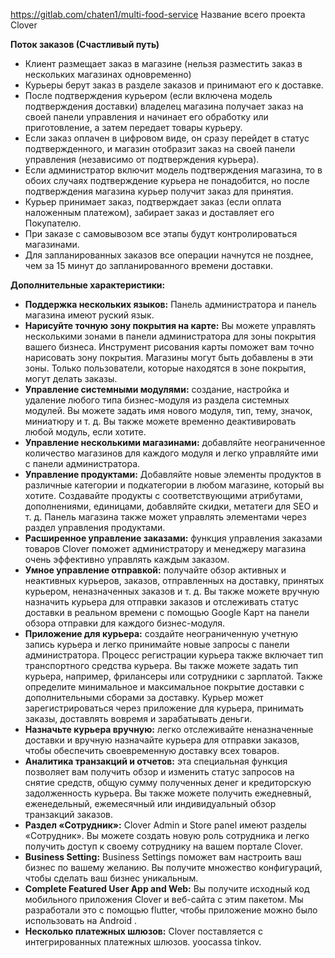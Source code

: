 https://gitlab.com/chaten1/multi-food-service
Название всего проекта Clover

**Поток заказов (Счастливый путь)**
- Клиент размещает заказ в магазине (нельзя разместить заказ в нескольких магазинах одновременно)
- Курьеры берут заказ в разделе заказов и принимают его к доставке.
- После подтверждения курьером (если включена модель подтверждения доставки) владелец магазина получает заказ на своей панели управления и начинает его обработку или приготовление, а затем передает товары курьеру.
- Если заказ оплачен в цифровом виде, он сразу перейдет в статус подтвержденного, и магазин отобразит заказ на своей панели управления (независимо от подтверждения курьера).
- Если администратор включит модель подтверждения магазина, то в обоих случаях подтверждение курьера не понадобится, но после подтверждения магазина курьер получит заказ для принятия. 
- Курьер принимает заказ, подтверждает заказ (если оплата наложенным платежом), забирает заказ и доставляет его Покупателю.
- При заказе с самовывозом все этапы будут контролироваться магазинами.
- Для запланированных заказов все операции начнутся не позднее, чем за 15 минут до запланированного времени доставки.

**Дополнительные характеристики:** 

- **Поддержка нескольких языков:** Панель администратора и панель магазина имеют руский язык.  
- **Нарисуйте точную зону покрытия на карте:** Вы можете управлять несколькими зонами в панели администратора для зоны покрытия вашего бизнеса. Инструмент рисования карты поможет вам точно нарисовать зону покрытия. Магазины могут быть добавлены в эти зоны. Только пользователи, которые находятся в зоне покрытия, могут делать заказы.
- **Управление системными модулями:** создание, настройка и удаление любого типа бизнес-модуля из раздела системных модулей. Вы можете задать имя нового модуля, тип, тему, значок, миниатюру и т. д. Вы также можете временно деактивировать любой модуль, если хотите. 
- **Управление несколькими магазинами:** добавляйте неограниченное количество магазинов для каждого модуля и легко управляйте ими с панели администратора. 
- **Управление продуктами:** Добавляйте новые элементы продуктов в различные категории и подкатегории в любом магазине, который вы хотите. Создавайте продукты с соответствующими атрибутами, дополнениями, единицами, добавляйте скидки, метатеги для SEO и т. д. Панель магазина также может управлять элементами через раздел управления продуктами. 
- **Расширенное управление заказами:** функция управления заказами товаров Clover поможет администратору и менеджеру магазина очень эффективно управлять каждым заказом.
- **Умное управление отправкой:** получайте обзор активных и неактивных курьеров, заказов, отправленных на доставку, принятых курьером, неназначенных заказов и т. д. Вы также можете вручную назначить курьера для отправки заказов и отслеживать статус доставки в реальном времени с помощью Google Карт на панели обзора отправки для каждого бизнес-модуля. 
- **Приложение для курьера:** создайте неограниченную учетную запись курьера и легко принимайте новые запросы с панели администратора. Процесс регистрации курьера также включает тип транспортного средства курьера. Вы также можете задать тип курьера, например, фрилансеры или сотрудники с зарплатой. Также определите минимальное и максимальное покрытие доставки с дополнительными сборами за доставку. Курьер может зарегистрироваться через приложение для курьера, принимать заказы, доставлять вовремя и зарабатывать деньги. 
- **Назначьте курьера вручную:** легко отслеживайте неназначенные доставки и вручную назначайте курьера для отправки заказов, чтобы обеспечить своевременную доставку всех товаров. 
- **Аналитика транзакций и отчетов:** эта специальная функция позволяет вам получить обзор и изменить статус запросов на снятие средств, общую сумму полученных денег и кредиторскую задолженность курьера. Вы также можете получить ежедневный, еженедельный, ежемесячный или индивидуальный обзор транзакций заказов. 
- **Раздел «Сотрудник»:** Clover Admin и Store panel имеют разделы «Сотрудник». Вы можете создать новую роль сотрудника и легко получить доступ к своему сотруднику на вашем портале Clover.
- **Business Setting:** Business Settings поможет вам настроить ваш бизнес по вашему желанию. Вы получите множество конфигураций, чтобы сделать ваш бизнес уникальным.
- **Complete Featured User App and Web:** Вы получите исходный код мобильного приложения Clover и веб-сайта с этим пакетом. Мы разработали это с помощью flutter, чтобы приложение можно было использовать на Android .
- **Несколько платежных шлюзов:** Clover поставляется с интегрированных платежных шлюзов. yoocassa tinkov.